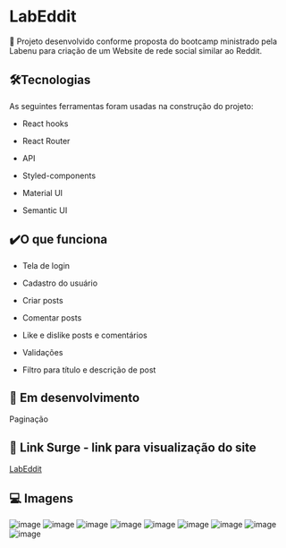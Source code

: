 # LabEddit

🚀  Projeto desenvolvido conforme proposta do bootcamp ministrado pela Labenu para criação de um Website de rede social similar ao Reddit.

## 🛠Tecnologias

As seguintes ferramentas foram usadas na construção do projeto:

* React hooks

* React Router

* API

* Styled-components

* Material UI

* Semantic UI

## ✔️O que funciona

* Tela de login

* Cadastro do usuário

* Criar posts

* Comentar posts

* Like e dislike posts e comentários

* Validações 

* Filtro para título e descrição de post

## 🚧 Em desenvolvimento

Paginação

## 🔗 Link Surge - link para visualização do site

[LabEddit](https://momentous-humor.surge.sh/login)


## 💻 Imagens
![image](https://user-images.githubusercontent.com/85976494/155639062-f702b275-c2f0-440a-865b-642e70c70eb0.png)
![image](https://user-images.githubusercontent.com/85976494/155639080-83363b68-dee4-4d31-8c13-95549d0eb1a1.png)
![image](https://user-images.githubusercontent.com/85976494/155639165-cc7c0779-ef46-4198-b0d1-2e03b22340f9.png)
![image](https://user-images.githubusercontent.com/85976494/155638902-a3bb0886-b16a-4841-9ccb-469788e854f4.png)
![image](https://user-images.githubusercontent.com/85976494/155638922-444148d1-6259-45a2-91d6-4a50853b5b05.png)
![image](https://user-images.githubusercontent.com/85976494/155638941-746b376c-364c-4874-b29e-0a178a209c64.png)
![image](https://user-images.githubusercontent.com/85976494/155639036-0b71b7e5-a2c7-4a16-9ce1-a07a4de73cb5.png)
![image](https://user-images.githubusercontent.com/85976494/155638985-f02ac223-d347-4c7e-9d1a-9805a06a4cb7.png)
![image](https://user-images.githubusercontent.com/85976494/155639260-91dc5d4b-bb47-48c4-ac96-171550a331c5.png)

